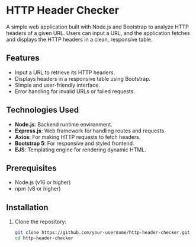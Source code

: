 # HTTP Header Checker

A simple web application built with Node.js and Bootstrap to analyze HTTP headers of a given URL. Users can input a URL, and the application fetches and displays the HTTP headers in a clean, responsive table.

## Features
- Input a URL to retrieve its HTTP headers.
- Displays headers in a responsive table using Bootstrap.
- Simple and user-friendly interface.
- Error handling for invalid URLs or failed requests.

## Technologies Used
- **Node.js**: Backend runtime environment.
- **Express.js**: Web framework for handling routes and requests.
- **Axios**: For making HTTP requests to fetch headers.
- **Bootstrap 5**: For responsive and styled frontend.
- **EJS**: Templating engine for rendering dynamic HTML.

## Prerequisites
- Node.js (v16 or higher)
- npm (v8 or higher)

## Installation
1. Clone the repository:
   ```bash
   git clone https://github.com/your-username/http-header-checker.git
   cd http-header-checker